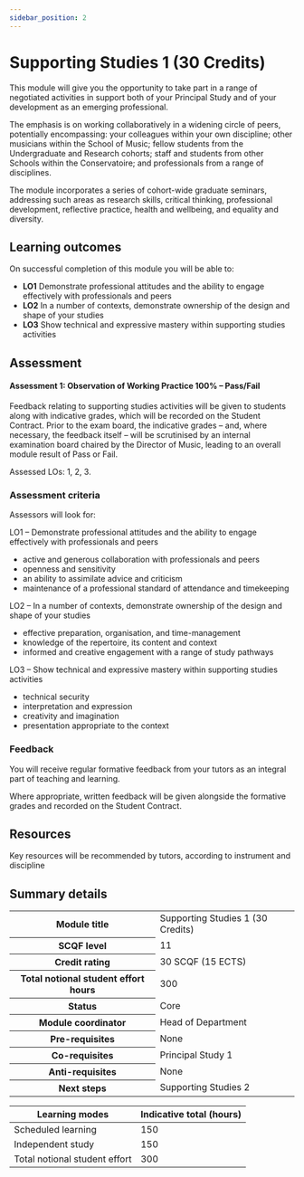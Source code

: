 ```yaml
---
sidebar_position: 2
---
```


# Supporting Studies 1 (30 Credits)

This module will give you the opportunity to take part in a range of negotiated activities in support both of your Principal Study and of your development as an emerging professional.

The emphasis is on working collaboratively in a widening circle of peers, potentially encompassing: your colleagues within your own discipline; other musicians within the School of Music; fellow students from the Undergraduate and Research cohorts; staff and students from other Schools within the Conservatoire; and professionals from a range of disciplines.

The module incorporates a series of cohort-wide graduate seminars, addressing such areas as research skills, critical thinking, professional development, reflective practice, health and wellbeing, and equality and diversity.

## Learning outcomes

On successful completion of this module you will be able to:

* **LO1** Demonstrate professional attitudes and the ability to engage effectively with professionals and peers
* **LO2** In a number of contexts, demonstrate ownership of the design and shape of your studies
* **LO3** Show technical and expressive mastery within supporting studies activities

## Assessment

#### Assessment 1: Observation of Working Practice 100% – Pass/Fail

Feedback relating to supporting studies activities will be given to students along with indicative grades, which will be recorded on the Student Contract. Prior to the exam board, the indicative grades – and, where necessary, the feedback itself – will be scrutinised by an internal examination board chaired by the Director of Music, leading to an overall module result of Pass or Fail.

Assessed LOs: 1, 2, 3.

### Assessment criteria
Assessors will look for:

LO1 – Demonstrate professional attitudes and the ability to engage effectively with professionals and peers
* active and generous collaboration with professionals and peers
* openness and sensitivity
* an ability to assimilate advice and criticism
* maintenance of a professional standard of attendance and timekeeping

LO2 – In a number of contexts, demonstrate ownership of the design and shape of your studies
* effective preparation, organisation, and time-management
* knowledge of the repertoire, its content and context
* informed and creative engagement with a range of study pathways

LO3 – Show technical and expressive mastery within supporting studies activities
* technical security
* interpretation and expression
* creativity and imagination
* presentation appropriate to the context

### Feedback

You will receive regular formative feedback from your tutors as an integral part of teaching and learning.

Where appropriate, written feedback will be given alongside the formative grades and recorded on the Student Contract.

## Resources

Key resources will be recommended by tutors, according to instrument and discipline


<!-- ## Other information

I don't think there is any 'other information' -->


## Summary details

<table>
  <tr>
    <th>Module title</th>
    <td>Supporting Studies 1 (30 Credits)</td>
  </tr>
  <tr>
    <th>SCQF level</th>
    <td>11</td>
  </tr>
  <tr>
    <th>Credit rating</th>
    <td>30 SCQF (15 ECTS)</td>
  </tr>
  <tr>
    <th>Total notional student effort hours</th>
    <td>300</td>
  </tr>
  <tr>
    <th>Status</th>
    <td>Core</td>
  </tr>
  <tr>
    <th>Module coordinator</th>
    <td>Head of Department</td>
  </tr>  
  <tr>
    <th>Pre-requisites</th>
    <td>None</td>
  </tr>
  <tr>
    <th>Co-requisites</th>
    <td>Principal Study 1</td>
  </tr>
  <tr>
    <th>Anti-requisites</th>
    <td>None</td>
  </tr>
  <tr>
    <th>Next steps</th>
    <td>Supporting Studies 2</td>
  </tr>
</table>


 
| Learning modes | Indicative total (hours) |
| ---------|----------|
| Scheduled learning | 150 |
| Independent study | 150 |
| Total notional student effort| 300 |

